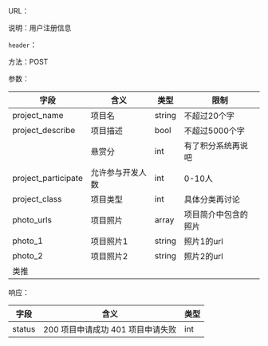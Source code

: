 URL：

说明：用户注册信息

`header`：

方法：POST

参数：

| 字段                | 含义             | 类型   | 限制                 |
| ------------------- | ---------------- | ------ | -------------------- |
| project_name        | 项目名           | string | 不超过20个字         |
| project_describe    | 项目描述         | bool   | 不超过5000个字       |
|                     | 悬赏分           | int    | 有了积分系统再说吧   |
| project_participate | 允许参与开发人数 | int    | 0-10人               |
| project_class       | 项目类型         | int    | 具体分类再讨论       |
| photo_urls          | 项目照片         | array  | 项目简介中包含的照片 |
| photo_1             | 项目照片1        | string | 照片1的url           |
| photo_2             | 项目照片2        | string | 照片2的url           |
| 类推                |                  |        |                      |

响应：

| 字段   | 含义                              | 类型 |
| ------ | --------------------------------- | ---- |
| status | 200 项目申请成功 401 项目申请失败 | int  |

